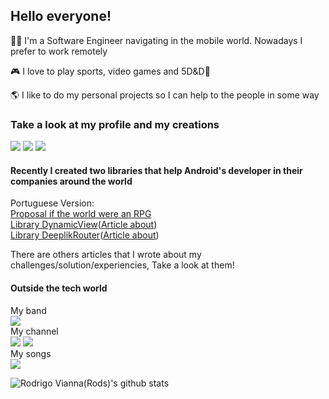 ## Hello everyone!

👨‍💻 I'm a Software Engineer navigating in the mobile world. Nowadays I prefer to work remotely

🎮 I love to play sports, video games and 5D&D🎲

🌎 I like to do my personal projects so I can help to the people in some way

### Take a look at my profile and my creations

<a href="https://www.linkedin.com/in/rviannaoliveira/"><img src="https://img.shields.io/badge/LinkedIn-0077B5?style=for-the-badge&logo=linkedin&logoColor=white"/></a>
<a href="https://medium.com/@rodrigo.vianna.oliveira"><img src="https://img.shields.io/badge/Medium-12100E?style=for-the-badge&logo=medium&logoColor=white"/></a>
<a href="https://twitter.com/rviannaoliveira"><img src="https://img.shields.io/badge/Twitter-1DA1F2?style=for-the-badge&logo=twitter&logoColor=white"/></a>

#### Recently I created two libraries that help Android's developer in their companies around the world

Portuguese Version:\
[Proposal if the world were an RPG](https://medium.com/@rodrigo.vianna.oliveira/d-d-party-perfeita-para-sua-aplica%C3%A7%C3%A3o-android-6fa4b94d8618)\
[Library DynamicView](https://github.com/rviannaoliveira/DynamicView)([Article about](https://medium.com/@rodrigo.vianna.oliveira/server-driven-ui-com-android-dynamic-views-o-guerreiro-mestre-de-armas-ee1d6527e471))\
[Library DeeplikRouter](https://github.com/rviannaoliveira/Deeplink)([Article about](https://medium.com/@rodrigo.vianna.oliveira/roteamento-de-deeplink-com-deeplinkrouter-no-android-o-mago-implac%C3%A1vel-3f5d3ee22ed1))

There are others articles that I wrote about my challenges/solution/experiencies, Take a look at them!


#### Outside the tech world

My band\
<a href="https://open.spotify.com/album/3HjyUuwphd5QkLwjo76ph1"><img src="https://img.shields.io/badge/Spotify-1ED760?&style=for-the-badge&logo=spotify&logoColor=white"></a>\
My channel\
<a href="https://www.youtube.com/c/CodandoTV"><img src="https://img.shields.io/badge/YouTube-FF0000?style=for-the-badge&logo=youtube&logoColor=white"/></a>
<a href="https://open.spotify.com/show/4lRVUVIpvox53VNVS8dozk"><img src="https://img.shields.io/badge/Spotify-1ED760?&style=for-the-badge&logo=spotify&logoColor=white"/></a>\
My songs\
<a href="https://open.spotify.com/artist/7EvlVmPlFP6mCqhv5GtbwY"><img src="https://img.shields.io/badge/Spotify-1ED760?&style=for-the-badge&logo=spotify&logoColor=white"/></a>

![Rodrigo Vianna(Rods)'s github stats](https://github-readme-stats.vercel.app/api?username=rviannaoliveira&show_icons=true&theme=synthwave&icon_color=FFF&title_color=FFF&text_color=AFF)




